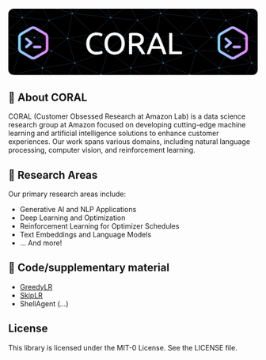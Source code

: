 ![Header](./banner.png)

## 🪸 About CORAL

CORAL (Customer Obsessed Research at Amazon Lab) is a data science research group at Amazon focused on developing cutting-edge machine learning and artificial intelligence solutions to enhance customer experiences. Our work spans various domains, including natural language processing, computer vision, and reinforcement learning.

## 🔬 Research Areas

Our primary research areas include:

- Generative AI and NLP Applications
- Deep Learning and Optimization
- Reinforcement Learning for Optimizer Schedules
- Text Embeddings and Language Models
- ... And more!

## 📁 Code/supplementary material

- [GreedyLR](https://www.amazon.science/publications/zeroth-order-greedylr-an-adaptive-learning-rate-scheduler-for-deep-neural-network-training)
- [SkipLR](https://www.amazon.science/publications/hop-skip-jump-to-convergence-dynamics-of-learning-rate-transitions-for-improved-training-of-large-language-models)
- ShellAgent (...)


## License

This library is licensed under the MIT-0 License. See the LICENSE file.

